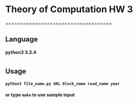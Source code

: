 # Theory of Computation HW 3 
====================================
## Language
#### python3 3.3.4
# 
# 
#  
# 
# 
## Usage
#### `python3 file_name.py URL block_name road_name year`
#### or type `make` to use sample input
